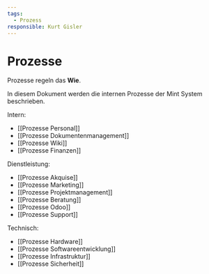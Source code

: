 ```yaml
---
tags:
  - Prozess
responsible: Kurt Gisler
---
```

# Prozesse

Prozesse regeln das **Wie**.

In diesem Dokument werden die internen Prozesse der Mint System beschrieben.

Intern:

* [[Prozesse Personal]]
* [[Prozesse Dokumentenmanagement]]
* [[Prozesse Wiki]]
* [[Prozesse Finanzen]]

Dienstleistung:

* [[Prozesse Akquise]]
* [[Prozesse Marketing]]
* [[Prozesse Projektmanagement]]
* [[Prozesse Beratung]]
* [[Prozesse Odoo]]
* [[Prozesse Support]]

Technisch:

* [[Prozesse Hardware]]
* [[Prozesse Softwareentwicklung]]
* [[Prozesse Infrastruktur]]
* [[Prozesse Sicherheit]]








